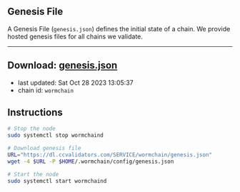 ## Genesis File
A Genesis File (`genesis.json`) defines the initial state of a chain. We provide hosted genesis files for all chains we validate.

---
**Download: [genesis.json](https://dl.ccvalidators.com/SERVICE/wormchain/genesis.json)**
---

- last updated: Sat Oct 28 2023 13:05:37
- chain id: `wormchain`

## Instructions
```sh
# Stop the node
sudo systemctl stop wormchaind

# Download genesis file
URL="https://dl.ccvalidators.com/SERVICE/wormchain/genesis.json"
wget -4 $URL -P $HOME/.wormchain/config/genesis.json

# Start the node
sudo systemctl start wormchaind
```
